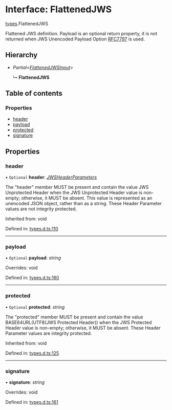 # Interface: FlattenedJWS

[types](../modules/types.md).FlattenedJWS

Flattened JWS definition. Payload is an optional return property, it
is not returned when JWS Unencoded Payload Option
[RFC7797](https://tools.ietf.org/html/rfc7797) is used.

## Hierarchy

* *Partial*<[*FlattenedJWSInput*](types.flattenedjwsinput.md)\>

  ↳ **FlattenedJWS**

## Table of contents

### Properties

- [header](types.flattenedjws.md#header)
- [payload](types.flattenedjws.md#payload)
- [protected](types.flattenedjws.md#protected)
- [signature](types.flattenedjws.md#signature)

## Properties

### header

• `Optional` **header**: [*JWSHeaderParameters*](types.jwsheaderparameters.md)

The "header" member MUST be present and contain the value JWS
Unprotected Header when the JWS Unprotected Header value is non-
empty; otherwise, it MUST be absent.  This value is represented as
an unencoded JSON object, rather than as a string.  These Header
Parameter values are not integrity protected.

Inherited from: void

Defined in: [types.d.ts:110](https://github.com/panva/jose/blob/v3.9.0/src/types.d.ts#L110)

___

### payload

• `Optional` **payload**: *string*

Overrides: void

Defined in: [types.d.ts:160](https://github.com/panva/jose/blob/v3.9.0/src/types.d.ts#L160)

___

### protected

• `Optional` **protected**: *string*

The "protected" member MUST be present and contain the value
BASE64URL(UTF8(JWS Protected Header)) when the JWS Protected
Header value is non-empty; otherwise, it MUST be absent.  These
Header Parameter values are integrity protected.

Inherited from: void

Defined in: [types.d.ts:125](https://github.com/panva/jose/blob/v3.9.0/src/types.d.ts#L125)

___

### signature

• **signature**: *string*

Overrides: void

Defined in: [types.d.ts:161](https://github.com/panva/jose/blob/v3.9.0/src/types.d.ts#L161)
